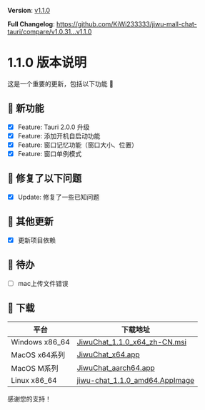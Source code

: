 **Version**: [v1.1.0](https://github.com/KiWi233333/jiwu-mall-chat-tauri/blob/main/.github/releasemd/v1.1.0.md)

**Full Changelog**: <https://github.com/KiWi233333/jiwu-mall-chat-tauri/compare/v1.0.31...v1.1.0>

# 1.1.0 版本说明

这是一个重要的更新，包括以下功能 🧪

## 🔮 新功能

- [x] Feature: Tauri 2.0.0 升级
- [x] Feature: 添加开机自启动功能
- [x] Feature: 窗口记忆功能（窗口大小、位置）
- [x] Feature: 窗口单例模式

## 🔨 修复了以下问题

- [x] Update: 修复了一些已知问题

## 🧿 其他更新

- [x] 更新项目依赖

## 📌 待办

- [ ] mac上传文件错误

## 🧪 下载

| 平台 | 下载地址 |
| --- | --- |
| Windows x86_64 | [JiwuChat_1.1.0_x64_zh-CN.msi](https://github.com/KiWi233333/jiwu-mall-chat-tauri/releases/download/v1.1.0/JiwuChat_1.1.0_x64_zh-CN.msi) |
| MacOS x64系列 | [JiwuChat_x64.app](https://github.com/KiWi233333/jiwu-mall-chat-tauri/releases/download/v1.1.0/JiwuChat_x64.app) |
| MacOS M系列 | [JiwuChat_aarch64.app](https://github.com/KiWi233333/jiwu-mall-chat-tauri/releases/download/v1.1.0/JiwuChat_aarch64.app) |
| Linux x86_64 | [jiwu-chat_1.1.0_amd64.AppImage](https://github.com/KiWi233333/jiwu-mall-chat-tauri/releases/download/v1.1.0/jiwu-chat_1.1.0_amd64.AppImage) |

感谢您的支持！
